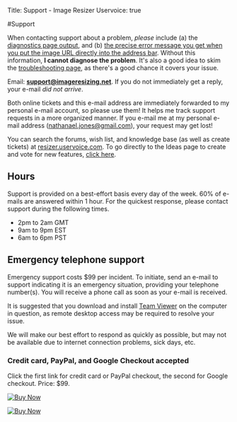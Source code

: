 Title: Support - Image Resizer
Uservoice: true

#Support

When contacting support about a problem, *please* include (a) the [diagnostics page output](/plugins/diagnostics), and (b) [the precise error message you get when you put the image URL directly into the address bar](/docs/geterror). Without this information, **I cannot diagnose the problem**. It's also a good idea to skim the [troubleshooting page](/docs/troubleshoot), as there's a good chance it covers your issue.

Email:  **support@imageresizing.net**. If you do not immediately get a reply, your e-mail *did not arrive*. 

Both online tickets and this e-mail address are immediately forwarded to my personal e-mail account, so please use them! It helps me track support requests in a more organized manner. If you e-mail me at my personal e-mail address (nathanael.jones@gmail.com), your request may get lost!

You can search the forums, wish list, and knowledge base (as well as create tickets) at [resizer.uservoice.com](http://resizer.uservoice.com/). To go directly to the Ideas page to create and vote for new features, [click here](http://resizer.uservoice.com/forums/108373-image-resizer-v3).

## Hours

Support is provided on a best-effort basis every day of the week. 60% of e-mails are answered within 1 hour. For the quickest response, please contact support during the following times.

* 2pm to 2am GMT
* 9am to 9pm EST
* 6am to 6pm PST


## Emergency telephone support

Emergency support costs $99 per incident. To initiate, send an e-mail to support indicating it is an emergency situation, providing your telephone number(s).
You will receive a phone call as soon as your e-mail is received.

It is suggested that you download and install [Team Viewer](http://teamviewer.com) on the computer in question, as remote desktop access may be required to resolve your issue.

We will make our best effort to respond as quickly as possible, but may not be available due to internet connection problems, sick days, etc.


### Credit card, PayPal, and Google Checkout accepted

Click the first link for credit card or PayPal checkout, the second for Google checkout. Price: $99.

<a href="https://www.e-junkie.com/ecom/gb.php?i=939690&amp;c=single&amp;cl=41912" target="ejejcsingle"><img src="http://www.e-junkie.com/ej/x-click-butcc.gif" border="0" alt="Buy Now"/></a>

<a href="https://www.e-junkie.com/ecom/gb.php?i=939690&amp;c=gc&amp;cl=41912&amp;ejc=4"><img src="https://checkout.google.com/buttons/checkout.gif?merchant_id=458177065889728&amp;w=160&amp;h=43&amp;style=trans&amp;variant=text&amp;loc=en_US" border="0" alt="Buy Now"/></a>